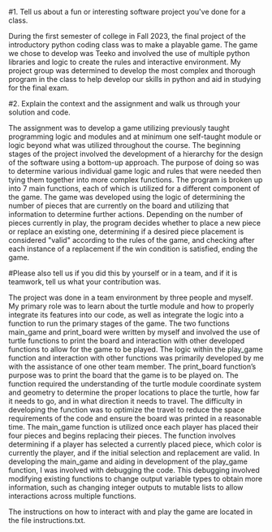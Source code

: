 #1. Tell us about a fun or interesting software project you've done for a class.

During the first semester of college in Fall 2023, the final project of the introductory python coding class was to make a playable game. The game we chose to develop was Teeko and involved the use of multiple python libraries and logic to create the rules and interactive environment. My project group was determined to develop the most complex and thorough program in the class to help develop our skills in python and aid in studying for the final exam.

#2. Explain the context and the assignment and walk us through your solution and code.

The assignment was to develop a game utilizing previously taught programming logic and modules and at minimum one self-taught module or logic beyond what was utilized throughout the course. The beginning stages of the project involved the development of a hierarchy for the design of the software using a bottom-up approach. The purpose of doing so was to  determine various individual game logic and rules that were needed then tying them together into more complex functions. The program is broken up into 7 main functions, each of which is utilized for a different component of the game. The game was developed using the logic of determining the number of pieces that are currently on the board and utilizing that information to determine further actions. Depending on the number of pieces currently in play, the program decides whether to place a new piece or replace an existing one, determining if a desired piece placement is considered "valid" according to the rules of the game, and checking after each instance of a replacement if the win condition is satisfied, ending the game.

#Please also tell us if you did this by yourself or in a team, and if it is teamwork, tell us what your contribution was.

The project was done in a team environment by three people and myself. My primary role was to learn about the turtle module and how to properly integrate its features into our code, as well as integrate the logic into a function to run the primary stages of the game. The two functions main_game and print_board were written by myself and involved the use of turtle functions to print the board and interaction with other developed functions to allow for the game to be played. The logic within the play_game function and interaction with other functions was primarily developed by me with the assistance of one other team member. The print_board function’s purpose was to print the board that the game is to be played on. The function required the understanding of the turtle module coordinate system and geometry to determine the proper locations to place the turtle, how far it needs to go, and in what direction it needs to travel. The difficulty in developing the function was to optimize the travel to reduce the space requirements of the code and ensure the board was printed in a reasonable time. The main_game function is utilized once each player has placed their four pieces and begins replacing their pieces. The function involves determining if a player has selected a currently placed piece, which color is currently the player, and if the initial selection and replacement are valid. In developing the main_game and aiding in development of the play_game function, I was involved with  debugging the code. This debugging involved modifying existing functions to change output variable types to obtain more information, such as changing integer outputs to mutable lists to allow interactions across multiple functions. 


The instructions on how to interact with and play the game are located in the file instructions.txt.